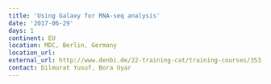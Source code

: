 ```yaml
---
title: 'Using Galaxy for RNA-seq analysis'
date: '2017-06-29'
days: 1
continent: EU
location: MDC, Berlin, Germany
location_url: 
external_url: http://www.denbi.de/22-training-cat/training-courses/353-bimsb-galaxy-course-using-galaxy-for-rna-seq-analysis
contact: Dilmurat Yusuf, Bora Uyar
---
```

